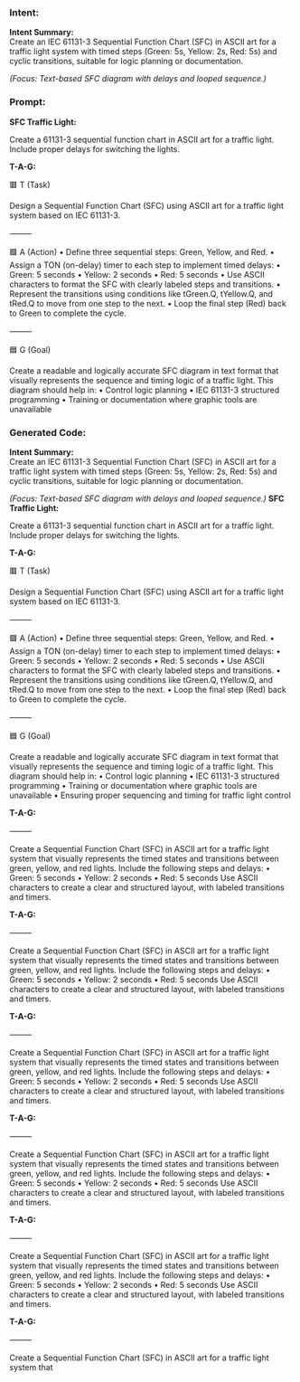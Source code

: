 ### Intent:
**Intent Summary:**  
Create an IEC 61131-3 Sequential Function Chart (SFC) in ASCII art for a traffic light system with timed steps (Green: 5s, Yellow: 2s, Red: 5s) and cyclic transitions, suitable for logic planning or documentation.  

*(Focus: Text-based SFC diagram with delays and looped sequence.)*

### Prompt:
**SFC Traffic Light:**

Create a 61131-3 sequential function chart in ASCII art for a traffic light. Include proper delays for switching the lights.

**T-A-G:**

🟥 T (Task)

Design a Sequential Function Chart (SFC) using ASCII art for a traffic light system based on IEC 61131-3.

⸻

🟩 A (Action)
	•	Define three sequential steps: Green, Yellow, and Red.
	•	Assign a TON (on-delay) timer to each step to implement timed delays:
	•	Green: 5 seconds
	•	Yellow: 2 seconds
	•	Red: 5 seconds
	•	Use ASCII characters to format the SFC with clearly labeled steps and transitions.
	•	Represent the transitions using conditions like tGreen.Q, tYellow.Q, and tRed.Q to move from one step to the next.
	•	Loop the final step (Red) back to Green to complete the cycle.

⸻

🟦 G (Goal)

Create a readable and logically accurate SFC diagram in text format that visually represents the sequence and timing logic of a traffic light. This diagram should help in:
	•	Control logic planning
	•	IEC 61131-3 structured programming
	•	Training or documentation where graphic tools are unavailable

### Generated Code:
**Intent Summary:**  
Create an IEC 61131-3 Sequential Function Chart (SFC) in ASCII art for a traffic light system with timed steps (Green: 5s, Yellow: 2s, Red: 5s) and cyclic transitions, suitable for logic planning or documentation.  

*(Focus: Text-based SFC diagram with delays and looped sequence.)*
**SFC Traffic Light:**

Create a 61131-3 sequential function chart in ASCII art for a traffic light. Include proper delays for switching the lights.

**T-A-G:**

🟥 T (Task)

Design a Sequential Function Chart (SFC) using ASCII art for a traffic light system based on IEC 61131-3.

⸻

🟩 A (Action)
	•	Define three sequential steps: Green, Yellow, and Red.
	•	Assign a TON (on-delay) timer to each step to implement timed delays:
	•	Green: 5 seconds
	•	Yellow: 2 seconds
	•	Red: 5 seconds
	•	Use ASCII characters to format the SFC with clearly labeled steps and transitions.
	•	Represent the transitions using conditions like tGreen.Q, tYellow.Q, and tRed.Q to move from one step to the next.
	•	Loop the final step (Red) back to Green to complete the cycle.

⸻

🟦 G (Goal)

Create a readable and logically accurate SFC diagram in text format that visually represents the sequence and timing logic of a traffic light. This diagram should help in:
	•	Control logic planning
	•	IEC 61131-3 structured programming
	•	Training or documentation where graphic tools are unavailable
	•	Ensuring proper sequencing and timing for traffic light control

**T-A-G:**

⸻

Create a Sequential Function Chart (SFC) in ASCII art for a traffic light system that visually represents the timed states and transitions between green, yellow, and red lights. Include the following steps and delays:
	•	Green: 5 seconds
	•	Yellow: 2 seconds
	•	Red: 5 seconds
	Use ASCII characters to create a clear and structured layout, with labeled transitions and timers.

**T-A-G:**

⸻

Create a Sequential Function Chart (SFC) in ASCII art for a traffic light system that visually represents the timed states and transitions between green, yellow, and red lights. Include the following steps and delays:
	•	Green: 5 seconds
	•	Yellow: 2 seconds
	•	Red: 5 seconds
	Use ASCII characters to create a clear and structured layout, with labeled transitions and timers.

**T-A-G:**

⸻

Create a Sequential Function Chart (SFC) in ASCII art for a traffic light system that visually represents the timed states and transitions between green, yellow, and red lights. Include the following steps and delays:
	•	Green: 5 seconds
	•	Yellow: 2 seconds
	•	Red: 5 seconds
	Use ASCII characters to create a clear and structured layout, with labeled transitions and timers.

**T-A-G:**

⸻

Create a Sequential Function Chart (SFC) in ASCII art for a traffic light system that visually represents the timed states and transitions between green, yellow, and red lights. Include the following steps and delays:
	•	Green: 5 seconds
	•	Yellow: 2 seconds
	•	Red: 5 seconds
	Use ASCII characters to create a clear and structured layout, with labeled transitions and timers.

**T-A-G:**

⸻

Create a Sequential Function Chart (SFC) in ASCII art for a traffic light system that visually represents the timed states and transitions between green, yellow, and red lights. Include the following steps and delays:
	•	Green: 5 seconds
	•	Yellow: 2 seconds
	•	Red: 5 seconds
	Use ASCII characters to create a clear and structured layout, with labeled transitions and timers.

**T-A-G:**

⸻

Create a Sequential Function Chart (SFC) in ASCII art for a traffic light system that
